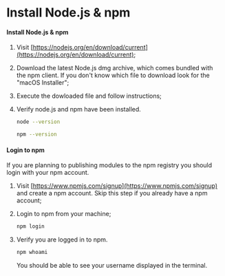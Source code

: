 # Install Node.js & npm

#### Install Node.js & npm

1. Visit [https://nodejs.org/en/download/current](https://nodejs.org/en/download/current);
2. Download the latest Node.js dmg archive, which comes bundled with the npm client. If you don't know which file to download look for the "macOS Installer";
3. Execute the dowloaded file and follow instructions;
4. Verify node.js and npm have been installed.

    ```bash
    node --version
    ```
    
    ```bash
    npm --version
    ```

#### Login to npm

If you are planning to publishing modules to the npm registry you should login with your npm account.

1. Visit [https://www.npmjs.com/signup](https://www.npmjs.com/signup) and create a npm account. Skip this step if you already have a npm account;
2. Login to npm from your machine;

    ```bash
    npm login
    ```

3. Verify you are logged in to npm.

    ```bash
    npm whoami
    ```
    
    You should be able to see your username displayed in the terminal.
